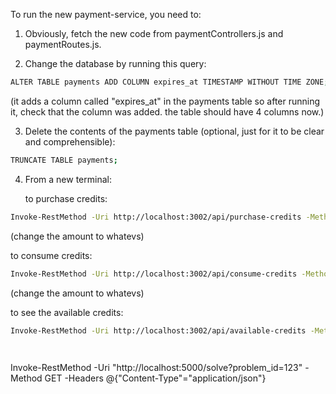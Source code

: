 To run the new payment-service, you need to:

1. Obviously, fetch the new code from paymentControllers.js and paymentRoutes.js.

2. Change the database by running this query:

```sh
ALTER TABLE payments ADD COLUMN expires_at TIMESTAMP WITHOUT TIME ZONE;
```

   (it adds a column called "expires_at" in the payments table so after running it, check that the column was added. the        table should have 4 columns now.)

3. Delete the contents of the payments table (optional, just for it to be clear and comprehensible):

```sh
TRUNCATE TABLE payments;
```

4. From a new terminal:

   to purchase credits:

```sh
Invoke-RestMethod -Uri http://localhost:3002/api/purchase-credits -Method POST -Headers @{"Content-Type"="application/json"} -Body '{"amount": 50.00}'
```
   (change the amount to whatevs)


   to consume credits:

```sh
Invoke-RestMethod -Uri http://localhost:3002/api/consume-credits -Method POST -Headers @{"Content-Type"="application/json"} -Body '{"amountToUse": 10.00}'
```
   (change the amount to whatevs)

   to see the available credits:

```sh
Invoke-RestMethod -Uri http://localhost:3002/api/available-credits -Method GET -Headers @{"Content-Type"="application/json"}
   



```
Invoke-RestMethod -Uri "http://localhost:5000/solve?problem_id=123" -Method GET -Headers @{"Content-Type"="application/json"}
```